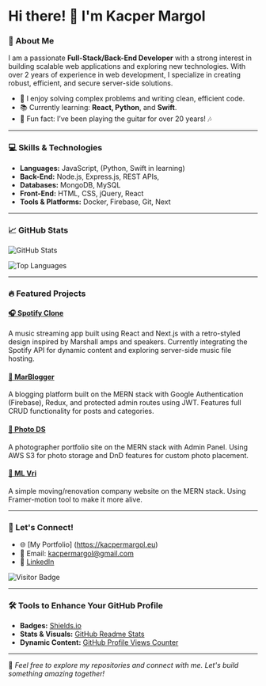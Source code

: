 # Hi there! 👋 I'm Kacper Margol

### 🚀 About Me

I am a passionate **Full-Stack/Back-End Developer** with a strong interest in building scalable web applications and exploring new technologies. With over 2 years of experience in web development, I specialize in creating robust, efficient, and secure server-side solutions.

- 🌟 I enjoy solving complex problems and writing clean, efficient code.
- 📚 Currently learning: **React, Python**, and **Swift**.
- 🎸 Fun fact: I’ve been playing the guitar for over 20 years! 🎶

---

### 💻 Skills & Technologies

- **Languages:** JavaScript, (Python, Swift in learning)  
- **Back-End:** Node.js, Express.js, REST APIs,  
- **Databases:** MongoDB, MySQL  
- **Front-End:** HTML, CSS, jQuery, React  
- **Tools & Platforms:** Docker, Firebase, Git, Next 

---

### 📈 GitHub Stats

![GitHub Stats](https://github-readme-stats.vercel.app/api?username=PositivWarrior&show_icons=true&theme=radical)

![Top Languages](https://github-readme-stats.vercel.app/api/top-langs/?username=PositivWarrior&layout=compact&theme=radical)

---

### 🔥 Featured Projects

#### [🎧 Spotify Clone](https://github.com/PositivWarrior/olefy)
A music streaming app built using React and Next.js with a retro-styled design inspired by Marshall amps and speakers. Currently integrating the Spotify API for dynamic content and exploring server-side music file hosting.

#### [📝 MarBlogger](https://github.com/PositivWarrior/marblogger)
A blogging platform built on the MERN stack with Google Authentication (Firebase), Redux, and protected admin routes using JWT. Features full CRUD functionality for posts and categories.

#### [📸 Photo DS](https://github.com/PositivWarrior/dsphoto)
A photographer portfolio site on the MERN stack with Admin Panel. Using AWS S3 for photo storage and DnD features for custom photo placement.

#### [🚛 ML Vri](https://github.com/PositivWarrior/mlvri)
A simple moving/renovation company website on the MERN stack. Using Framer-motion tool to make it more alive. 

---

### 🌟 Let's Connect!

- 🌐 [My Portfolio] (https://kacpermargol.eu) 
- 📧 Email: [kacpermargol@gmail.com](mailto:kacpermargol@gmail.com)
- 💼 [LinkedIn](https://linkedin.com/in/kacper-margol-545493195/)

![Visitor Badge](https://visitor-badge.laobi.icu/badge?page_id=PositivWarrior)

---

### 🛠 Tools to Enhance Your GitHub Profile

- **Badges:** [Shields.io](https://shields.io/)
- **Stats & Visuals:** [GitHub Readme Stats](https://github.com/anuraghazra/github-readme-stats)
- **Dynamic Content:** [GitHub Profile Views Counter](https://github.com/arturssmirnovs/github-profile-views-counter)

---

🎉 _Feel free to explore my repositories and connect with me. Let's build something amazing together!_
